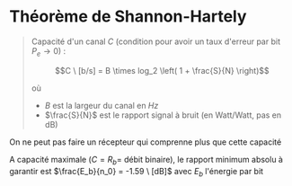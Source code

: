 # Théorème de Shannon-Hartely

> Capacité d'un canal $C$ (condition pour avoir un taux d'erreur par bit $P_e \rightarrow 0$) :
> 
> $$C \ [b/s] = B \times log_2 \left( 1 + \frac{S}{N} \right)$$
> 
> où
> - $B$ est la largeur du canal en $Hz$
> - $\frac{S}{N}$ est le rapport signal à bruit (en Watt/Watt, pas en dB)

On ne peut pas faire un récepteur qui comprenne plus que cette capacité

A capacité maximale ($C = R_b =$ débit binaire), le rapport minimum absolu à garantir est $\frac{E_b}{n_0} = -1.59 \ [dB]$ avec $E_b$ l'énergie par bit
